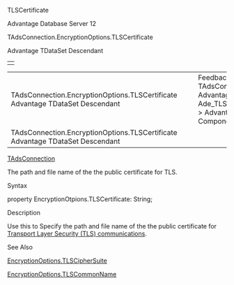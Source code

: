TLSCertificate




Advantage Database Server 12  

TAdsConnection.EncryptionOptions.TLSCertificate

Advantage TDataSet Descendant

|  |
| --- |
|  |

|  |  |  |  |  |
| --- | --- | --- | --- | --- |
| TAdsConnection.EncryptionOptions.TLSCertificate  Advantage TDataSet Descendant |  |  | Feedback on: Advantage Database Server 12 - TAdsConnection.EncryptionOptions.TLSCertificate Advantage TDataSet Descendant Ade\_TLSCertificate Advantage Web Development > Advantage Delphi OData Client > Delphi OData Components > TODataSet / Dear Support Staff, |  |
| TAdsConnection.EncryptionOptions.TLSCertificate  Advantage TDataSet Descendant |  |  |  |  |

[TAdsConnection](ade_tadsconnection_7.htm)

The path and file name of the the public certificate for TLS.

Syntax

property EncryptionOtpions.TLSCertificate: String;

Description

Use this to Specify the path and file name of the the public certificate for [Transport Layer Security (TLS) communications](master_communications_encryption.htm).

See Also

[EncryptionOptions.TLSCipherSuite](ade_tlsciphersuite.htm)

[EncryptionOptions.TLSCommonName](ade_tlscommonname.htm)